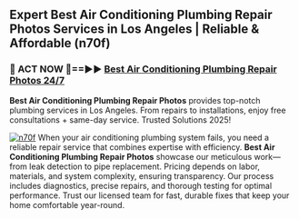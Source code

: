 ## Expert Best Air Conditioning Plumbing Repair Photos Services in Los Angeles | Reliable & Affordable (n70f)  

<h3>🚿 ACT NOW 🌟==►► <a href="https://tinyurl.com/2ne6vx2x" rel="nofollow">Best Air Conditioning Plumbing Repair Photos 24/7</a></h3>

**Best Air Conditioning Plumbing Repair Photos** provides top-notch plumbing services in Los Angeles. From repairs to installations, enjoy free consultations + same-day service. Trusted Solutions 2025!

[![n70f](https://i.imgur.com/4PFF4AK.jpeg)](https://tinyurl.com/2ne6vx2x)
When your air conditioning plumbing system fails, you need a reliable repair service that combines expertise with efficiency. **Best Air Conditioning Plumbing Repair Photos** showcase our meticulous work—from leak detection to pipe replacement. Pricing depends on labor, materials, and system complexity, ensuring transparency. Our process includes diagnostics, precise repairs, and thorough testing for optimal performance. Trust our licensed team for fast, durable fixes that keep your home comfortable year-round.